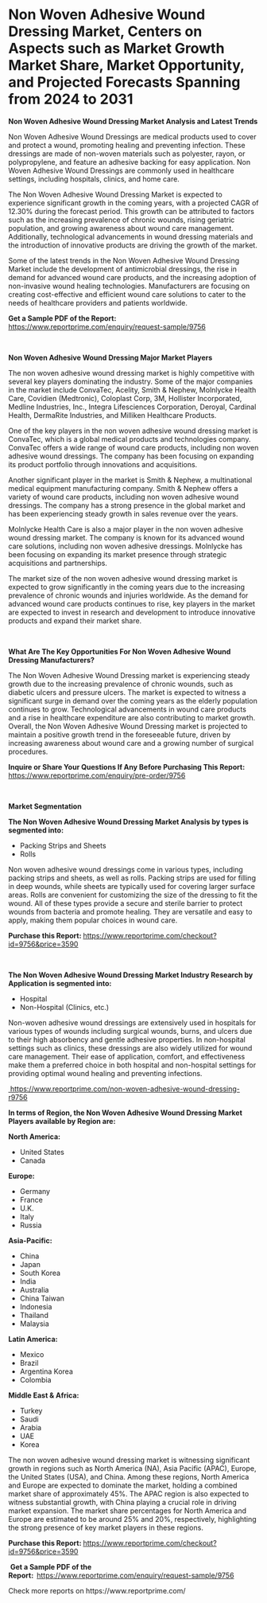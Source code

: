 <p><h1>Non Woven Adhesive Wound Dressing Market, Centers on Aspects such as Market Growth Market Share, Market Opportunity, and Projected Forecasts Spanning from 2024 to 2031</h1></p><p><strong>Non Woven Adhesive Wound Dressing Market Analysis and Latest Trends</strong></p>
<p><p>Non Woven Adhesive Wound Dressings are medical products used to cover and protect a wound, promoting healing and preventing infection. These dressings are made of non-woven materials such as polyester, rayon, or polypropylene, and feature an adhesive backing for easy application. Non Woven Adhesive Wound Dressings are commonly used in healthcare settings, including hospitals, clinics, and home care.</p><p>The Non Woven Adhesive Wound Dressing Market is expected to experience significant growth in the coming years, with a projected CAGR of 12.30% during the forecast period. This growth can be attributed to factors such as the increasing prevalence of chronic wounds, rising geriatric population, and growing awareness about wound care management. Additionally, technological advancements in wound dressing materials and the introduction of innovative products are driving the growth of the market.</p><p>Some of the latest trends in the Non Woven Adhesive Wound Dressing Market include the development of antimicrobial dressings, the rise in demand for advanced wound care products, and the increasing adoption of non-invasive wound healing technologies. Manufacturers are focusing on creating cost-effective and efficient wound care solutions to cater to the needs of healthcare providers and patients worldwide.</p></p>
<p><strong>Get a Sample PDF of the Report:&nbsp;</strong> <a href="https://www.reportprime.com/enquiry/request-sample/9756">https://www.reportprime.com/enquiry/request-sample/9756</a></p>
<p>&nbsp;</p>
<p><strong>Non Woven Adhesive Wound Dressing Major Market Players</strong></p>
<p><p>The non woven adhesive wound dressing market is highly competitive with several key players dominating the industry. Some of the major companies in the market include ConvaTec, Acelity, Smith & Nephew, Molnlycke Health Care, Covidien (Medtronic), Coloplast Corp, 3M, Hollister Incorporated, Medline Industries, Inc., Integra Lifesciences Corporation, Deroyal, Cardinal Health, DermaRite Industries, and Milliken Healthcare Products.</p><p>One of the key players in the non woven adhesive wound dressing market is ConvaTec, which is a global medical products and technologies company. ConvaTec offers a wide range of wound care products, including non woven adhesive wound dressings. The company has been focusing on expanding its product portfolio through innovations and acquisitions.</p><p>Another significant player in the market is Smith & Nephew, a multinational medical equipment manufacturing company. Smith & Nephew offers a variety of wound care products, including non woven adhesive wound dressings. The company has a strong presence in the global market and has been experiencing steady growth in sales revenue over the years.</p><p>Molnlycke Health Care is also a major player in the non woven adhesive wound dressing market. The company is known for its advanced wound care solutions, including non woven adhesive dressings. Molnlycke has been focusing on expanding its market presence through strategic acquisitions and partnerships.</p><p>The market size of the non woven adhesive wound dressing market is expected to grow significantly in the coming years due to the increasing prevalence of chronic wounds and injuries worldwide. As the demand for advanced wound care products continues to rise, key players in the market are expected to invest in research and development to introduce innovative products and expand their market share.</p></p>
<p>&nbsp;</p>
<p><strong>What Are The Key Opportunities For Non Woven Adhesive Wound Dressing Manufacturers?</strong></p>
<p><p>The Non Woven Adhesive Wound Dressing market is experiencing steady growth due to the increasing prevalence of chronic wounds, such as diabetic ulcers and pressure ulcers. The market is expected to witness a significant surge in demand over the coming years as the elderly population continues to grow. Technological advancements in wound care products and a rise in healthcare expenditure are also contributing to market growth. Overall, the Non Woven Adhesive Wound Dressing market is projected to maintain a positive growth trend in the foreseeable future, driven by increasing awareness about wound care and a growing number of surgical procedures.</p></p>
<p><strong>Inquire or Share Your Questions If Any Before Purchasing This Report:</strong> <a href="https://www.reportprime.com/enquiry/pre-order/9756">https://www.reportprime.com/enquiry/pre-order/9756</a></p>
<p>&nbsp;</p>
<p><strong>Market Segmentation</strong></p>
<p><strong>The Non Woven Adhesive Wound Dressing Market Analysis by types is segmented into:</strong></p>
<p><ul><li>Packing Strips and Sheets</li><li>Rolls</li></ul></p>
<p><p>Non woven adhesive wound dressings come in various types, including packing strips and sheets, as well as rolls. Packing strips are used for filling in deep wounds, while sheets are typically used for covering larger surface areas. Rolls are convenient for customizing the size of the dressing to fit the wound. All of these types provide a secure and sterile barrier to protect wounds from bacteria and promote healing. They are versatile and easy to apply, making them popular choices in wound care.</p></p>
<p><strong>Purchase this Report:&nbsp;</strong><a href="https://www.reportprime.com/checkout?id=9756&price=3590">https://www.reportprime.com/checkout?id=9756&price=3590</a></p>
<p>&nbsp;</p>
<p><strong>The Non Woven Adhesive Wound Dressing Market Industry Research by Application is segmented into:</strong></p>
<p><ul><li>Hospital</li><li>Non-Hospital (Clinics, etc.)</li></ul></p>
<p><p>Non-woven adhesive wound dressings are extensively used in hospitals for various types of wounds including surgical wounds, burns, and ulcers due to their high absorbency and gentle adhesive properties. In non-hospital settings such as clinics, these dressings are also widely utilized for wound care management. Their ease of application, comfort, and effectiveness make them a preferred choice in both hospital and non-hospital settings for providing optimal wound healing and preventing infections.</p></p>
<p><a href="https://www.reportprime.com/non-woven-adhesive-wound-dressing-r9756">&nbsp;https://www.reportprime.com/non-woven-adhesive-wound-dressing-r9756</a></p>
<p><strong>In terms of Region, the Non Woven Adhesive Wound Dressing Market Players available by Region are:</strong></p>
<p>
    <p> <strong> North America: </strong>
        <ul>
            <li>United States</li>
            <li>Canada</li>
        </ul>
        </p> 
    <p> <strong> Europe: </strong>
        <ul>
            <li>Germany</li>
            <li>France</li>
            <li>U.K.</li>
            <li>Italy</li>
            <li>Russia</li>
        </ul>
        </p> 
    <p> <strong> Asia-Pacific: </strong>
        <ul>
            <li>China</li>
            <li>Japan</li>
            <li>South Korea</li>
            <li>India</li>
            <li>Australia</li>
            <li>China Taiwan</li>
            <li>Indonesia</li>
            <li>Thailand</li>
            <li>Malaysia</li>
        </ul>
        </p> 
    <p> <strong> Latin America: </strong>
        <ul>
            <li>Mexico</li>
            <li>Brazil</li>
            <li>Argentina Korea</li>
            <li>Colombia</li>
        </ul>
        </p> 
    <p> <strong> Middle East & Africa: </strong>
        <ul>
            <li>Turkey</li>
            <li>Saudi</li>
            <li>Arabia</li>
            <li>UAE</li>
            <li>Korea</li>
        </ul>
    </p>
    </p>
<p><p>The non woven adhesive wound dressing market is witnessing significant growth in regions such as North America (NA), Asia Pacific (APAC), Europe, the United States (USA), and China. Among these regions, North America and Europe are expected to dominate the market, holding a combined market share of approximately 45%. The APAC region is also expected to witness substantial growth, with China playing a crucial role in driving market expansion. The market share percentages for North America and Europe are estimated to be around 25% and 20%, respectively, highlighting the strong presence of key market players in these regions.</p></p>
<p><strong>Purchase this Report: </strong><a href="https://www.reportprime.com/checkout?id=9756&price=3590">https://www.reportprime.com/checkout?id=9756&price=3590</a></p>
<p>&nbsp;<strong>Get a Sample PDF of the Report:&nbsp;&nbsp;</strong><a href="https://www.reportprime.com/enquiry/request-sample/9756">https://www.reportprime.com/enquiry/request-sample/9756</a></p>
<p><strong></strong></p>
<p>Check more reports on https://www.reportprime.com/</p>